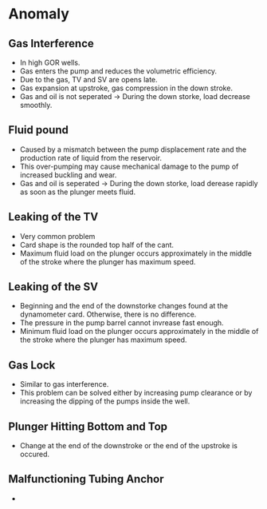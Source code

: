 # Anomaly
  
## Gas Interference
- In high GOR wells.
- Gas enters the pump and reduces the volumetric efficiency.
- Due to the gas, TV and SV are opens late.
- Gas expansion at upstroke, gas compression in the down stroke.
- Gas and oil is not seperated -> During the down storke, load decrease smoothly.

## Fluid pound
- Caused by a mismatch between the pump displacement rate and the production rate of liquid from the reservoir.
- This over-pumping may cause mechanical damage to the pump of increased buckling and wear.
- Gas and oil is seperated -> During the down storke, load derease rapidly as soon as the plunger meets fluid.

## Leaking of the TV
- Very common problem
- Card shape is the rounded top half of the cant.
- Maximum fluid load on the plunger occurs approximately in the middle of the stroke where the plunger has maximum speed.

## Leaking of the SV
- Beginning and the end of the downstorke changes found at the dynamometer card. Otherwise, there is no difference.
- The pressure in the pump barrel cannot invrease fast enough.
- Minimum fluid load on the plunger occurs approximately in the middle of the stroke where the plunger has maximum speed.

## Gas Lock
- Similar to gas interference.
- This problem can be solved either by increasing pump clearance or by increasing the dipping of the pumps inside the well.

## Plunger Hitting Bottom and Top
- Change at the end of the downstroke or the end of the upstroke is occured.

## Malfunctioning Tubing Anchor
- 
